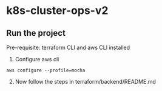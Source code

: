 # k8s-cluster-ops-v2

## Run the project
Pre-requisite: terraform CLI and aws CLI installed
1. Configure aws cli
```
aws configure --profile=mocha
```
2. Now follow the steps in terraform/backend/README.md